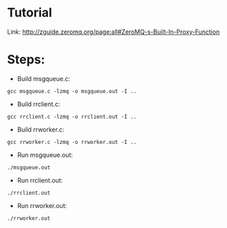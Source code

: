 # Tutorial
Link: http://zguide.zeromq.org/page:all#ZeroMQ-s-Built-In-Proxy-Function

# Steps:
* Build msgqueue.c: 
```
gcc msgqueue.c -lzmq -o msgqueue.out -I ..
```
* Build rrclient.c: 
```
gcc rrclient.c -lzmq -o rrclient.out -I ..
```
* Build rrworker.c: 
```
gcc rrworker.c -lzmq -o rrworker.out -I ..
```
* Run msgqueue.out:
```
./msgqueue.out
```
* Run rrclient.out:
```
./rrclient.out
```
* Run rrworker.out:
```
./rrworker.out
```